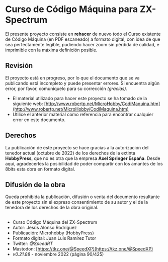 # Curso de Código Máquina para ZX-Spectrum

El presente proyecto consiste en **rehacer** de nuevo todo el Curso existente de Código Máquina (en PDF escaneado) a formato digital, con idea de que sea perfectamente legible, pudiendo hacer zoom sin pérdida de calidad, e imprimible con la máxima definición posible.

## Revisión

El proyecto está en progreso, por lo que el documento que se va publicando está incompleto y puede presentar errores. Si encuentra algún error, por favor, comuníquelo para su corrección *(gracias)*.

- El material utilizado para hacer este proyecto se ha tomado de la siguiente web: [http://www.robertp.net/MicroHobby/CodiMaquina.htm](http://www.robertp.net/MicroHobby/CodiMaquina.htm)
- Utilice el anterior material como referencia para encontrar cualquier error en este documento.

## Derechos

La publicación de este proyecto se hace gracias a la autorización del tenedor actual (octubre de 2022) de los derechos de la extinta **HobbyPress**, que no es otra que la empresa **Axel Springer España**. Desde aquí, agradecerles la posibilidad de poder compartir con los amantes de los 8bits esta obra en formato digital.

## Difusión de la obra

Queda prohibida la publicación, difusión o venta del documento resultante de este proyecto sin el expreso consentimiento de su autor y el de la tenedora de los derechos de la obra original.  

##

- Curso Código Máquina del ZX-Spectrum
- Autor: Jesús Alonso Rodríguez
- Publicación: Microhobby (HobbyPress)
- Formato digital: Juan Luis Ramírez Tutor
- Twitter: *@SpeedRT*
- Mastodon: [https://tkz.one/@SpeedXP](https://tkz.one/@SpeedXP)
- *v0.21.88* - noviembre 2022 (página 90/425)
